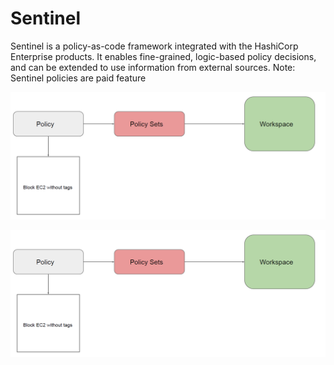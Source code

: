 # Sentinel

Sentinel is a policy-as-code framework integrated with the HashiCorp Enterprise products.
It enables fine-grained, logic-based policy decisions, and can be extended to use information
from external sources.
Note: Sentinel policies are paid feature

![My Image](images/image2.png)

![My Image](images/image2.png)